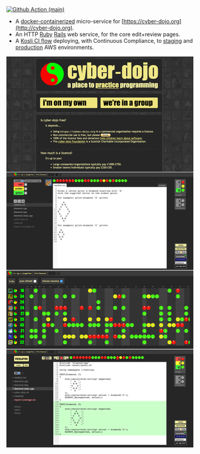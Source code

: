 [![Github Action (main)](https://github.com/cyber-dojo/web/actions/workflows/main.yml/badge.svg)](https://github.com/cyber-dojo/web/actions)

- A [docker-containerized](https://hub.docker.com/r/cyberdojo/web/tags) micro-service for [https://cyber-dojo.org](http://cyber-dojo.org).
- An HTTP [Ruby](https://www.ruby-lang.org) [Rails](https://rubyonrails.org/) web service, for the core edit+review pages.
- A [Kosli CI flow](https://app.kosli.com/cyber-dojo/flows/web/trails/) 
  deploying, with Continuous Compliance, to [staging](https://app.kosli.com/cyber-dojo/environments/aws-beta/snapshots/) and [production](https://app.kosli.com/cyber-dojo/environments/aws-prod/snapshots/) AWS environments.


![cyber-dojo.org home page](https://github.com/cyber-dojo/cyber-dojo/blob/master/shared/home_page_snapshot.png)
